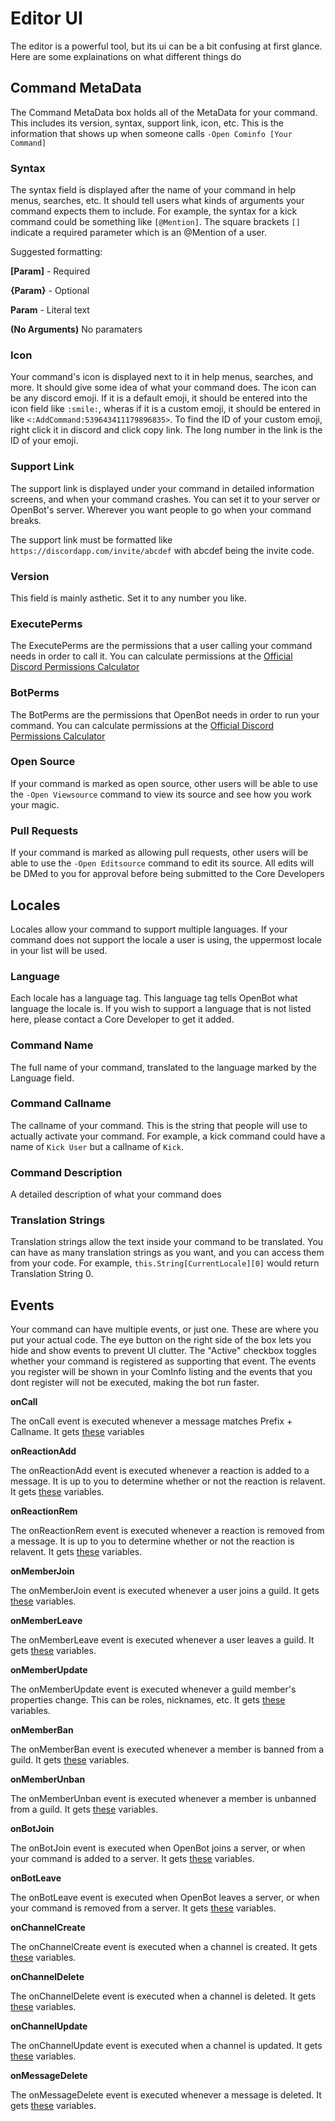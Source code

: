# Editor UI

The editor is a powerful tool, but its ui can be a bit confusing at first glance. Here are some explainations on what different things do

## Command MetaData

The Command MetaData box holds all of the MetaData for your command. This includes its version, syntax, support link, icon, etc. This is the information that shows up when someone calls `-Open Cominfo [Your Command]`

### Syntax

The syntax field is displayed after the name of your command in help menus, searches, etc. It should tell users what kinds of arguments your command expects them to include. For example, the syntax for a kick command could be something like `[@Mention]`. The square brackets `[]` indicate a required parameter which is an @Mention of a user.

Suggested formatting:

**[Param]** - Required

**{Param}** - Optional

**Param** - Literal text

**(No Arguments)** No paramaters

### Icon

Your command's icon is displayed next to it in help menus, searches, and more. It should give some idea of what your command does. The icon can be any discord emoji. If it is a default emoji, it should be entered into the icon field like `:smile:`, wheras if it is a custom emoji, it should be entered in like `<:AddCommand:539643411179896835>`. To find the ID of your custom emoji, right click it in discord and click copy link. The long number in the link is the ID of your emoji.

### Support Link

The support link is displayed under your command in detailed information screens, and when your command crashes. You can set it to your server or OpenBot's server. Wherever you want people to go when your command breaks.

The support link must be formatted like `https://discordapp.com/invite/abcdef` with abcdef being the invite code.

### Version

This field is mainly asthetic. Set it to any number you like.

### ExecutePerms

The ExecutePerms are the permissions that a user calling your command needs in order to call it. You can calculate permissions at the <a href="https://discordapi.com/permissions.html">Official Discord Permissions Calculator</a>

### BotPerms

The BotPerms are the permissions that OpenBot needs in order to run your command. You can calculate permissions at the <a href="https://discordapi.com/permissions.html">Official Discord Permissions Calculator</a>

### Open Source

If your command is marked as open source, other users will be able to use the `-Open Viewsource` command to view its source and see how you work your magic.

### Pull Requests

If your command is marked as allowing pull requests, other users will be able to use the `-Open Editsource` command to edit its source. All edits will be DMed to you for approval before being submitted to the Core Developers

## Locales

Locales allow your command to support multiple languages. If your command does not support the locale a user is using, the uppermost locale in your list will be used.

### Language

Each locale has a language tag. This language tag tells OpenBot what language the locale is. If you wish to support a language that is not listed here, please contact a Core Developer to get it added.

### Command Name

The full name of your command, translated to the language marked by the Language field.

### Command Callname

The callname of your command. This is the string that people will use to actually activate your command. For example, a kick command could have a name of `Kick User` but a callname of `Kick`.

### Command Description

A detailed description of what your command does

### Translation Strings

Translation strings allow the text inside your command to be translated. You can have as many translation strings as you want, and you can access them from your code. For example, `this.String[CurrentLocale][0]` would return Translation String 0.

## Events

Your command can have multiple events, or just one. These are where you put your actual code. The eye button on the right side of the box lets you hide and show events to prevent UI clutter. The "Active" checkbox toggles whether your command is registered as supporting that event. The events you register will be shown in your ComInfo listing and the events that you dont register will not be executed, making the bot run faster.

**onCall**

The onCall event is executed whenever a message matches Prefix + Callname. It gets <a href="#oncall">these</a> variables

**onReactionAdd**

The onReactionAdd event is executed whenever a reaction is added to a message. It is up to you to determine whether or not the reaction is relavent. It gets <a href="#onreactadd-onreactrem">these</a> variables.

**onReactionRem**

The onReactionRem event is executed whenever a reaction is removed from a message. It is up to you to determine whether or not the reaction is relavent. It gets <a href="#onreactadd-onreactrem">these</a> variables.

**onMemberJoin**

The onMemberJoin event is executed whenever a user joins a guild. It gets <a href="#onmemberjoin-onmemberleave">these</a> variables.

**onMemberLeave**

The onMemberLeave event is executed whenever a user leaves a guild. It gets <a href="#onmemberjoin-onmemberleave">these</a> variables.

**onMemberUpdate**

The onMemberUpdate event is executed whenever a guild member's properties change. This can be roles, nicknames, etc. It gets <a href="#onmemberupdate">these</a> variables.

**onMemberBan**

The onMemberBan event is executed whenever a member is banned from a guild. It gets <a href="#onmemberban-onmemberunban">these</a> variables.

**onMemberUnban**

The onMemberUnban event is executed whenever a member is unbanned from a guild. It gets <a href="#onmemberban-onmemberunban">these</a> variables.

**onBotJoin**

The onBotJoin event is executed when OpenBot joins a server, or when your command is added to a server. It gets <a href="#onbotjoin-onbotleave">these</a> variables.

**onBotLeave**

The onBotLeave event is executed when OpenBot leaves a server, or when your command is removed from a server. It gets <a href="#onbotjoin-onbotleave">these</a> variables.

**onChannelCreate**

The onChannelCreate event is executed when a channel is created. It gets <a href="#onchannelcreate-onchanneldelete">these</a> variables.

**onChannelDelete**

The onChannelDelete event is executed when a channel is deleted. It gets <a href="#onchannelcreate-onchanneldelete">these</a> variables.

**onChannelUpdate**

The onChannelUpdate event is executed when a channel is updated. It gets <a href="#onchannelupdate">these</a> variables.

**onMessageDelete**

The onMessageDelete event is executed whenever a message is deleted. It gets <a href="#onmessagedelete">these</a> variables.
